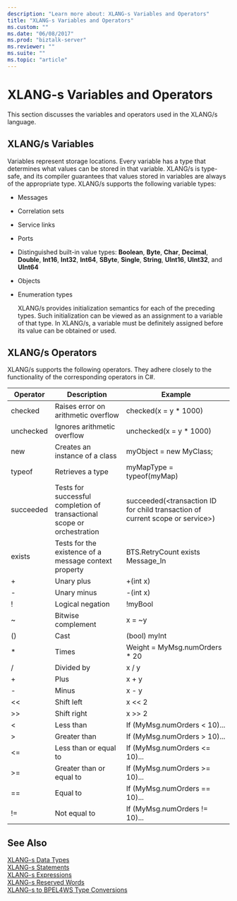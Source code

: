 ```yaml
---
description: "Learn more about: XLANG-s Variables and Operators"
title: "XLANG-s Variables and Operators"
ms.custom: ""
ms.date: "06/08/2017"
ms.prod: "biztalk-server"
ms.reviewer: ""
ms.suite: ""
ms.topic: "article"
---
```

# XLANG-s Variables and Operators
This section discusses the variables and operators used in the XLANG/s language.  
  
## XLANG/s Variables  
 Variables represent storage locations. Every variable has a type that determines what values can be stored in that variable. XLANG/s is type-safe, and its compiler guarantees that values stored in variables are always of the appropriate type. XLANG/s supports the following variable types:  
  
- Messages  
  
- Correlation sets  
  
- Service links  
  
- Ports  
  
- Distinguished built-in value types: **Boolean**, **Byte**, **Char**, **Decimal**, **Double**, **Int16**, **Int32**, **Int64**, **SByte**, **Single**, **String**, **UInt16**, **UInt32**, and **UInt64**  
  
- Objects  
  
- Enumeration types  
  
  XLANG/s provides initialization semantics for each of the preceding types. Such initialization can be viewed as an assignment to a variable of that type. In XLANG/s, a variable must be definitely assigned before its value can be obtained or used.  
  
## XLANG/s Operators  
 XLANG/s supports the following operators. They adhere closely to the functionality of the corresponding operators in C#.  
  
|Operator|Description|Example|  
|--------------|-----------------|-------------|  
|checked|Raises error on arithmetic overflow|checked(x = y * 1000)|  
|unchecked|Ignores arithmetic overflow|unchecked(x = y * 1000)|  
|new|Creates an instance of a class|myObject = new MyClass;|  
|typeof|Retrieves a type|myMapType = typeof(myMap)|  
|succeeded|Tests for successful completion of transactional scope or orchestration|succeeded(\<transaction ID for child transaction of current scope or service\>)|  
|exists|Tests for the existence of a message context property|BTS.RetryCount exists Message_In|  
|+|Unary plus|+(int x)|  
|-|Unary minus|-(int x)|  
|!|Logical negation|!myBool|  
|~|Bitwise complement|x = ~y|  
|()|Cast|(bool) myInt|  
|*|Times|Weight = MyMsg.numOrders * 20|  
|/|Divided by|x / y|  
|+|Plus|x + y|  
|-|Minus|x - y|  
|<<|Shift left|x << 2|  
|>>|Shift right|x >> 2|  
|<|Less than|If (MyMsg.numOrders < 10)...|  
|>|Greater than|If (MyMsg.numOrders > 10)...|  
|<=|Less than or equal to|If (MyMsg.numOrders <= 10)...|  
|>=|Greater than or equal to|If (MyMsg.numOrders >= 10)...|  
|==|Equal to|If (MyMsg.numOrders == 10)...|  
|!=|Not equal to|If (MyMsg.numOrders != 10)...|  
  
## See Also  
 [XLANG-s Data Types](../core/xlang-s-data-types.md)   
 [XLANG-s Statements](../core/xlang-s-statements.md)   
 [XLANG-s Expressions](../core/xlang-s-expressions.md)   
 [XLANG-s Reserved Words](../core/xlang-s-reserved-words.md)   
 [XLANG-s to BPEL4WS Type Conversions](../core/xlang-s-to-bpel4ws-type-conversions.md)
